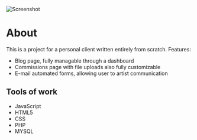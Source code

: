 ![Screenshot][screenshot]

# About
This is a project for a personal client written entirely from scratch. 
Features: 
- Blog page, fully managable through a dashboard
- Commissions page with file uploads also fully customizable
- E-mail automated forms, allowing user to artist communication

## Tools of work
- JavaScript
- HTML5
- CSS
- PHP 
- MYSQL

[screenshot]: https://github.com/PogSmok/none-website/blob/main/screenshot.png?raw=true
